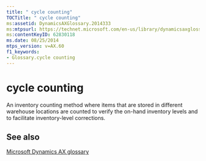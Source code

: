 ```yaml
---
title: " cycle counting"
TOCTitle: " cycle counting"
ms:assetid: DynamicsAXGlossary.2014333
ms:mtpsurl: https://technet.microsoft.com/en-us/library/dynamicsaxglossary.2014333(v=AX.60)
ms:contentKeyID: 62830118
ms.date: 08/25/2014
mtps_version: v=AX.60
f1_keywords:
- Glossary.cycle counting
---
```


# cycle counting

An inventory counting method where items that are stored in different warehouse locations are counted to verify the on-hand inventory levels and to facilitate inventory-level corrections.

## See also

[Microsoft Dynamics AX glossary](glossary/microsoft-dynamics-ax-glossary.md)

  


